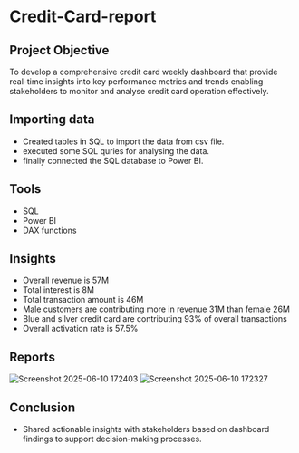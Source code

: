 # Credit-Card-report

## Project Objective
To develop a comprehensive credit card weekly dashboard that provide real-time insights into key performance metrics and trends enabling stakeholders to monitor and analyse credit card operation effectively.

## Importing data
* Created tables in SQL to import the data from csv file.
* executed some SQL quries for analysing the data.
* finally connected the SQL database to Power BI.

## Tools
* SQL
* Power BI
* DAX functions

## Insights
* Overall revenue is 57M
* Total interest is 8M
* Total transaction amount is 46M
* Male customers are contributing more in revenue 31M than female 26M
* Blue and silver credit card are contributing 93% of overall transactions
* Overall activation rate is 57.5%

## Reports
![Screenshot 2025-06-10 172403](https://github.com/user-attachments/assets/ee7b4d26-1a0d-4f88-ad7f-091eb406767f)
![Screenshot 2025-06-10 172327](https://github.com/user-attachments/assets/ec57a3ec-8679-4759-b24e-a9837c4b4472)

## Conclusion
* Shared actionable insights with stakeholders based on dashboard findings to support decision-making processes.

